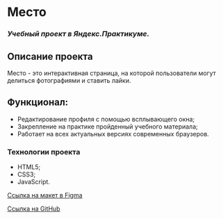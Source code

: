 # Место
### *Учебный проект в Яндекс.Практикуме.*

## Описание проекта
Место - это интерактивная страница, на которой пользователи могут делиться фотографиями и ставить лайки.
## Функционал:
- Редактирование профиля с помощью всплывающего окна;
- Закрепление на практике пройденный учебного материала;
- Работает на всех актуальных версиях современных браузеров.

### Технологии проекта
- HTML5;
- CSS3;
- JavaScript.

[Ссылка на макет в Figma](https://www.figma.com/file/2cn9N9jSkmxD84oJik7xL7/JavaScript.-Sprint-4?node-id=0%3A1)


[Ссылка на GitHub](https://nadezhdaaleshkina.github.io/mesto/)
